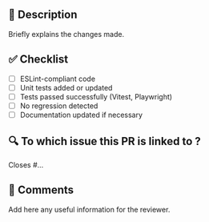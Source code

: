 ## 📌 Description
Briefly explains the changes made.

## ✅ Checklist
- [ ] ESLint-compliant code
- [ ] Unit tests added or updated
- [ ] Tests passed successfully (Vitest, Playwright)
- [ ] No regression detected
- [ ] Documentation updated if necessary

## 🔍 To which issue this PR is linked to ?
Closes #...

## 💬 Comments
Add here any useful information for the reviewer.
